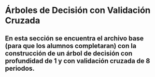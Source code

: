 # Árboles de Decisión con Validación Cruzada

## En esta sección se encuentra el archivo base (para que los alumnos completaran) con la construcción de un árbol de decisión con profundidad de 1 y con validación cruzada de 8 periodos. 
